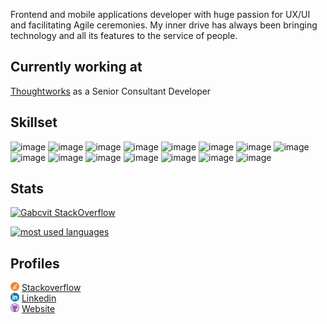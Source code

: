 Frontend and mobile applications developer with huge passion for UX/UI and facilitating Agile ceremonies. My inner drive has always been bringing technology and all its features to the service of people.

## Currently working at
[Thoughtworks](https://www.thoughtworks.com/) as a Senior Consultant Developer

## Skillset

![image](https://img.shields.io/badge/JavaScript-F7DF1E?style=for-the-badge&logo=javascript&color=black) ![image](https://img.shields.io/badge/HTML5-E34F26?style=for-the-badge&logo=html5&color=black) ![image](https://img.shields.io/badge/CSS3-1572B6?style=for-the-badge&logo=css3&color=black)
![image](https://img.shields.io/badge/Angular-DD0031?style=for-the-badge&logo=angular&color=black) ![image](https://img.shields.io/badge/Angularjs-E23237?style=for-the-badge&logo=angularjs&color=black) ![image](https://img.shields.io/badge/Vuejs-4FC08D?style=for-the-badge&logo=vue-dot-js&color=black) ![image](https://img.shields.io/badge/NodeJs-339933?style=for-the-badge&logo=node-dot-js&color=black)
![image](https://img.shields.io/badge/React--native-61DAFB?style=for-the-badge&logo=react&color=black) ![image](https://img.shields.io/badge/Ionic--Framework-3880FF?style=for-the-badge&logo=ionic&color=black) ![image](https://img.shields.io/badge/Swift-FA7343?style=for-the-badge&logo=swift&color=black) ![image](https://img.shields.io/badge/Java-3DDC84?style=for-the-badge&logo=android&color=black)
![image](https://img.shields.io/badge/Sketch-F7B500?style=for-the-badge&logo=sketch&color=black) ![image](https://img.shields.io/badge/InVision-FF3366?style=for-the-badge&logo=invision&color=black)
![image](https://img.shields.io/badge/Unity-000000?style=for-the-badge&logo=unity&color=black)
![image](https://img.shields.io/badge/Unity-000000?style=for-the-badge&logo=unity&color=black)

## Stats

[![Gabcvit StackOverflow](https://github-readme-stackoverflow.vercel.app/?userID=6231562&layout=compact)](https://stackoverflow.com/users/6231562/gabcvit)

[![most used languages](https://github-readme-stats.vercel.app/api/top-langs/?username=gabcvit&layout=compact&show_icons=true&title_color=fff&icon_color=79ff97&text_color=9f9f9f&bg_color=151515&count_private=true&langs_count=6)](https://github.com/gabcvit)


## Profiles
<img src="https://github.com/gabcvit/gabcvit/blob/main/img/stackoverflow.png" width="14px" /> [Stackoverflow](https://stackoverflow.com/users/6231562/gabcvit?tab=profile)
<br/>
<img src="https://github.com/gabcvit/gabcvit/blob/main/img/linkedin.png" width="14px" /> [Linkedin](https://linkedin.com/in/gabcvit)
<br/>
<img src="https://github.com/gabcvit/gabcvit/blob/main/img/github.png" width="14px" /> [Website](https://gabcvit.github.io/)
